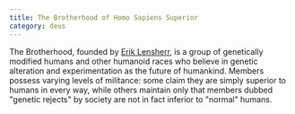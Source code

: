 ```yaml
---
title: The Brotherhood of Homo Sapiens Superior
category: deus
---
```

The Brotherhood, founded by [Erik Lensherr](npc-lensherr), is a group of genetically modified humans and other humanoid races who believe in genetic alteration and experimentation as the future of humankind. Members possess varying levels of militance: some claim they are simply superior to humans in every way, while others maintain only that members dubbed &quot;genetic rejects&quot; by society are not in fact inferior to &quot;normal&quot; humans.
